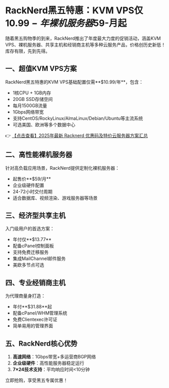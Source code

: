 # RackNerd黑五特惠：KVM VPS仅$10.99-年 裸机服务器$59-月起

随着黑五购物季的到来，RackNerd推出了年度最大力度的促销活动，涵盖KVM VPS、裸机服务器、共享主机和经销商主机等多种云服务产品，价格创历史新低！库存有限，先到先得。

## 一、超值KVM VPS方案

RackNerd黑五特惠的KVM VPS基础配置仅需**$10.99/年**，包含：
- 1核CPU + 1GB内存
- 20GB SSD存储空间
- 每月1500GB流量
- 1Gbps网络带宽
- 支持CentOS/RockyLinux/AlmaLinux/Debian/Ubuntu等主流系统
- 可选美国、欧洲等多个数据中心

👉 [【点击查看】2025年最新 Racknerd 优惠码及特价云服务器方案汇总](https://bit.ly/Rack_Nerd)

## 二、高性能裸机服务器

针对高负载应用场景，RackNerd提供定制化裸机服务器：
- 起售价**$59/月**
- 企业级硬件配置
- 24-72小时交付周期
- 适合数据库、视频渲染、游戏服务器等场景

## 三、经济型共享主机

入门级用户的首选方案：
- 年付仅**$13.77**
- 配备cPanel控制面板
- 支持免费迁移服务
- 集成MailChannel邮件服务
- 美欧多节点可选

## 四、专业经销商主机

为代理商量身打造：
- 年付**$31.88**起
- 配备cPanel/WHM管理系统
- 免费Clientexec许可证
- 简单易用的管理界面

## 五、RackNerd核心优势

1. **高速网络**：1Gbps带宽+多运营商BGP网络
2. **企业级硬件**：高性能服务器稳定运行
3. **7×24技术支持**：平均响应时间<10分钟

立即抢购，享受黑五专属优惠！